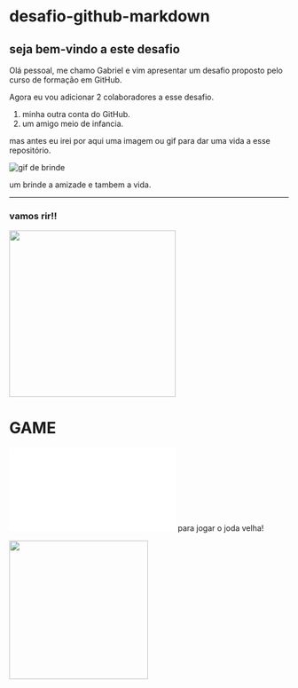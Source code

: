 # desafio-github-markdown
## seja bem-vindo a este desafio   

Olá pessoal, me chamo Gabriel e vim apresentar um desafio proposto pelo curso de formação em GitHub.

Agora eu vou adicionar 2 colaboradores a esse desafio. 
1. minha outra conta do GitHub.
2. um amigo meio de infancia.
 
 mas antes eu irei por aqui uma imagem ou gif para dar uma vida a esse repositório.

 ![gif de brinde ](https://media.tenor.com/bJ1zMWkMeUEAAAAM/thank-you-thank-you-sir.gif)
  
  um brinde a amizade e tambem a vida.
  
  ----

### vamos rir!!


<a href="https://www.youtube.com/watch?v=NLqQZaD9Dco">
  <img src="https://img.youtube.com/vi/NLqQZaD9Dco/maxresdefault.jpg" width="300">
</a>

# GAME


![jogo da velha](file:///C:/Users/Gabriel%20Barros/Desktop/dio%20me/GitHub/Desafio-GitHub-Markdown/desafio-github-markdown/index.html) para jogar o joda velha!

<a href="file:///C:/Users/Gabriel%20Barros/Desktop/dio%20me/GitHub/Desafio-GitHub-Markdown/desafio-github-markdown/index.html">
  <img src="https://github.com/user-attachments/assets/4885cacb-db1d-467b-8920-46f4de7556dd" width="250">
</a>